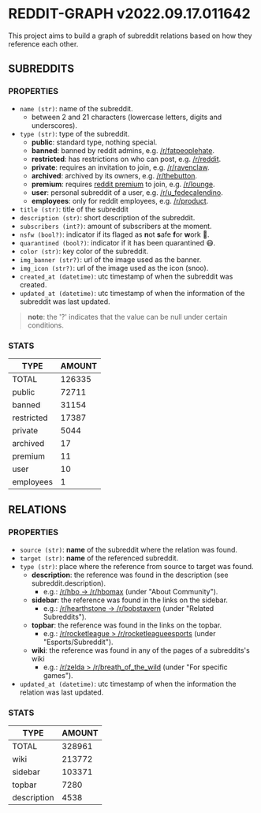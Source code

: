 # REDDIT-GRAPH v2022.09.17.011642

This project aims to build a graph of subreddit relations based on how they reference each other.


## SUBREDDITS

### PROPERTIES

* `name (str)`: name of the subreddit.
    * between 2 and 21 characters (lowercase letters, digits and underscores).
* `type (str)`: type of the subreddit.
    * **public**: standard type, nothing special.
    * **banned**: banned by reddit admins, e.g. [/r/fatpeoplehate](https://reddit.com/r/fatpeoplehate).
    * **restricted**: has restrictions on who can post, e.g. [/r/reddit](https://reddit.com/r/reddit).
    * **private**: requires an invitation to join, e.g. [/r/ravenclaw](https://reddit.com/r/ravenclaw).
    * **archived**: archived by its owners, e.g. [/r/thebutton](https://reddit.com/r/thebutton).
    * **premium**: requires [reddit premium](https://reddit.com/premium) to join, e.g. [/r/lounge](https://reddit.com/r/lounge).
    * **user**: personal subreddit of a user, e.g. [/r/u_fedecalendino](https://reddit.com/r/u_fedecalendino).
    * **employees**: only for reddit employees, e.g. [/r/product](https://reddit.com/r/product).
* `title (str)`: title of the subreddit
* `description (str)`: short description of the subreddit.
* `subscribers (int?)`: amount of subscribers at the moment.
* `nsfw (bool?)`: indicator if its flaged as **n**ot **s**afe **f**or **w**ork 🔞.
* `quarantined (bool?)`: indicator if it has been quarantined 😷.
* `color (str)`: key color of the subreddit.
* `img_banner (str?)`: url of the image used as the banner.
* `img_icon (str?)`: url of the image used as the icon (snoo).
* `created_at (datetime)`: utc timestamp of when the subreddit was created.
* `updated_at (datetime)`: utc timestamp of when the information of the subreddit was last updated.

> **note**: the '?' indicates that the value can be null under certain conditions.


### STATS

TYPE | AMOUNT
--- | ---
TOTAL|126335
public|72711
banned|31154
restricted|17387
private|5044
archived|17
premium|11
user|10
employees|1



## RELATIONS

### PROPERTIES

* `source (str)`: **name** of the subreddit where the relation was found.
* `target (str)`: **name** of the referenced subreddit.
* `type (str)`: place where the reference from source to target was found.
    * **description**: the reference was found in the description (see subreddit.description).
        * e.g.: [/r/hbo -> /r/hbomax](https://www.reddit.com/r/hbo/) (under "About Community").
    * **sidebar**: the reference was found in the links on the sidebar.
        * e.g.: [/r/hearthstone -> /r/bobstavern](https://www.reddit.com/r/hearthstone/) (under "Related Subreddits").
    * **topbar**: the reference was found in the links on the topbar.
        * e.g.: [/r/rocketleague > /r/rocketleagueesports](https://www.reddit.com/r/RocketLeague/) (under "Esports/Subreddit").
    * **wiki**: the reference was found in any of the pages of a subreddits's wiki
        * e.g.: [/r/zelda > /r/breath_of_the_wild](https://www.reddit.com/r/zelda/wiki/related_subreddits/) (under "For specific games").
* `updated_at (datetime)`: utc timestamp of when the information the relation was last updated.

### STATS

TYPE | AMOUNT
--- | ---
TOTAL|328961
wiki|213772
sidebar|103371
topbar|7280
description|4538


